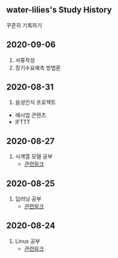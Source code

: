 ## water-lilies's Study History

꾸준히 기록하기





## 2020-09-06

1. 서류작성
2. 장기수요예측 방법론





## 2020-08-31

1.  음성인식 프로잭트
   - 매시업 콘텐츠
   - IFTTT



## 2020-08-27

1. 시계열 모델 공부
   - [관련링크](https://github.com/water-lilies/Theory)



## 2020-08-25

1. 딥러닝 공부
   - [관련링크](https://github.com/water-lilies/Theory/tree/master/04_DeepLearning)



## 2020-08-24

1. Linux 공부
   - [관련링크](https://github.com/water-lilies/Theory/tree/master/03_Linux)


